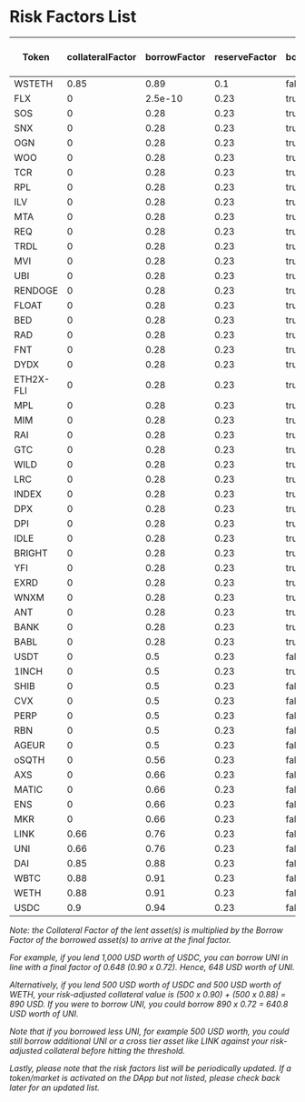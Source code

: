 # Risk Factors List

| Token | collateralFactor | borrowFactor | reserveFactor | borrowIsolated | crossBorrow | InterestRateModel | Uniswap V3 fee tier (%) |
|-------|------|-------|-------|------|-------|-------|------|
| WSTETH | 0.85| 0.89 | 0.1 | false | true | Mega | 0.05 |
| FLX | 0| 2.5e-10 | 0.23 | true | false | Default | 0.3 |
| SOS | 0| 0.28 | 0.23 | true | false | Default | 1 |
| SNX | 0| 0.28 | 0.23 | true | false | Default | 0.3 |
| OGN | 0| 0.28 | 0.23 | true | false | Default | 0.3 |
| WOO | 0| 0.28 | 0.23 | true | false | Default | 0.3 |
| TCR | 0| 0.28 | 0.23 | true | false | Default | 0.3 |
| RPL | 0| 0.28 | 0.23 | true | false | Default | 0.3 |
| ILV | 0| 0.28 | 0.23 | true | false | Default | 1 |
| MTA | 0| 0.28 | 0.23 | true | false | Default | 0.3 |
| REQ | 0| 0.28 | 0.23 | true | false | Default | 0.3 |
| TRDL | 0| 0.28 | 0.23 | true | false | Default | 1 |
| MVI | 0| 0.28 | 0.23 | true | false | Default | 0.3 |
| UBI | 0| 0.28 | 0.23 | true | false | Default | 1 |
| RENDOGE | 0| 0.28 | 0.23 | true | false | Default | 0.3 |
| FLOAT | 0| 0.28 | 0.23 | true | false | Default | 0.3 |
| BED | 0| 0.28 | 0.23 | true | false | Default | 0.3 |
| RAD | 0| 0.28 | 0.23 | true | false | Default | 0.3 |
| FNT | 0| 0.28 | 0.23 | true | false | Default | 1 |
| DYDX | 0| 0.28 | 0.23 | true | false | Default | 0.3 |
| ETH2X-FLI | 0| 0.28 | 0.23 | true | false | Default | 0.3 |
| MPL | 0| 0.28 | 0.23 | true | false | Default | 0.3 |
| MIM | 0| 0.28 | 0.23 | true | false | Default | 1 |
| RAI | 0| 0.28 | 0.23 | true | false | Default | 0.3 |
| GTC | 0| 0.28 | 0.23 | true | false | Default | 1 |
| WILD | 0| 0.28 | 0.23 | true | false | Default | 0.3 |
| LRC | 0| 0.28 | 0.23 | true | false | Default | 0.3 |
| INDEX | 0| 0.28 | 0.23 | true | false | Default | 1 |
| DPX | 0| 0.28 | 0.23 | true | false | Default | 1 |
| DPI | 0| 0.28 | 0.23 | true | false | Default | 0.3 |
| IDLE | 0| 0.28 | 0.23 | true | false | Default | 0.3 |
| BRIGHT | 0| 0.28 | 0.23 | true | false | Default | 0.3 |
| YFI | 0| 0.28 | 0.23 | true | false | Default | 1 |
| EXRD | 0| 0.28 | 0.23 | true | false | Default | 1 |
| WNXM | 0| 0.28 | 0.23 | true | false | Default | 1 |
| ANT | 0| 0.28 | 0.23 | true | false | Default | 1 |
| BANK | 0| 0.28 | 0.23 | true | false | Default | 0.3 |
| BABL | 0| 0.28 | 0.23 | true | false | Default | 0.3 |
| USDT | 0| 0.5 | 0.23 | false | true | Major | 0.3 |
| 1INCH | 0| 0.5 | 0.23 | true | false | Major | 0.3 |
| SHIB | 0| 0.5 | 0.23 | false | true | Major | 1 |
| CVX | 0| 0.5 | 0.23 | false | true | Major | 1 |
| PERP | 0| 0.5 | 0.23 | false | true | Major | 0.3 |
| RBN | 0| 0.5 | 0.23 | false | true | Major | 1 |
| AGEUR | 0| 0.5 | 0.23 | false | true | Stable | 0.05 |
| oSQTH | 0| 0.56 | 0.23 | false | true | Major | 0.3 |
| AXS | 0| 0.66 | 0.23 | false | true | Major | 0.3 |
| MATIC | 0| 0.66 | 0.23 | false | true | Major | 0.3 |
| ENS | 0| 0.66 | 0.23 | false | true | Major | 0.3 |
| MKR | 0| 0.66 | 0.23 | false | true | Major | 0.3 |
| LINK | 0.66| 0.76 | 0.23 | false | true | Major | 0.3 |
| UNI | 0.66| 0.76 | 0.23 | false | true | Major | 0.3 |
| DAI | 0.85| 0.88 | 0.23 | false | true | Stable | 0.3 |
| WBTC | 0.88| 0.91 | 0.23 | false | true | 2000503 | 0.3 |
| WETH | 0.88| 0.91 | 0.23 | false | true | Default | Pegged |
| USDC | 0.9| 0.94 | 0.23 | false | true | Stable | 0.3 |

_Note: the Collateral Factor of the lent asset(s) is multiplied by the Borrow Factor of the borrowed asset(s) to arrive at the final factor._

_For example, if you lend 1,000 USD worth of USDC, you can borrow UNI in line with a final factor of 0.648 (0.90 x 0.72). Hence, 648 USD worth of UNI._

_Alternatively, if you lend 500 USD worth of USDC and 500 USD worth of WETH, your risk-adjusted collateral value is (500 x 0.90) + (500 x 0.88) = 890 USD. If you were to borrow UNI, you could borrow 890 x 0.72 = 640.8 USD worth of UNI._

_Note that if you borrowed less UNI, for example 500 USD worth, you could still borrow additional UNI or a cross tier asset like LINK against your risk-adjusted collateral before hitting the threshold._

_Lastly, please note that the risk factors list will be periodically updated. If a token/market is activated on the DApp but not listed, please check back later for an updated list._
